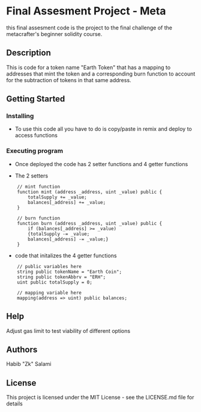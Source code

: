 # Final Assesment Project - Meta 

this final assesment code is the project to the final challenge of the metacrafter's beginner solidity course.

## Description

This is code for a token name "Earth Token" that has a mapping to addresses that mint the token and a corresponding burn function to account for the subtraction of tokens in that same address.

## Getting Started

### Installing

* To use this code all you have to do is copy/paste in remix and deploy to access functions

### Executing program

* Once deployed the code has 2 setter functions and 4 getter functions

* The 2 setters
``` Solidity
    // mint function
    function mint (address _address, uint _value) public {
        totalSupply += _value;
        balances[_address] += _value;
    }
```

``` Solidity
    // burn function
    function burn (address _address, uint _value) public {
        if (balances[_address] >= _value)
        {totalSupply -= _value;
        balances[_address] -= _value;}
    }
```

* code that initalizes the 4 getter functions

```
    // public variables here
    string public tokenName = "Earth Coin";
    string public tokenAbbrv = "ERH";
    uint public totalSupply = 0;
```

```
    // mapping variable here
    mapping(address => uint) public balances;

```

## Help

Adjust gas limit to test viability of different options

## Authors

Habib "Zk" Salami

## License

This project is licensed under the MIT License - see the LICENSE.md file for details




